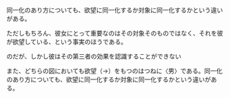 同一化のあり方についても、欲望に同一化するか対象に同一化するかという違いがある。

ただしもちろん、彼女にとって重要なのはその対象そのものではなく、それを彼が欲望している、という事実のほうである。

のだが、しかし彼はその第三者の効果を認識することができない

また、どちらの図においても欲望（→）をもつのはつねに〈男〉である。同一化のあり方についても、欲望に同一化するか対象に同一化するかという違いがある。